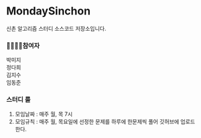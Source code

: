 # MondaySinchon
신촌 알고리즘 스터디 소스코드 저장소입니다.

### 👨‍👩‍👧‍👦참여자

박미지<br>
정다희<br>
김지수<br>
임동준<br>

### 스터디 룰

1. 모임날짜 : 매주 월, 목 7시
2. 모임규칙 : 매주 월, 목요일에 선정한 문제를 하루에 한문제씩 풀어 깃허브에 업로드한다.
